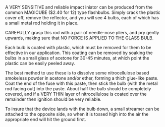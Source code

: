 A VERY SENSITIVE and reliable impact iniator can be  produced from the
common MAGICUBE ($2.40 for 12) type flashbulbs. Simply crack the plastic
cover off, remove the reflector, and you will see 4 bulbs, each of which has
a small metal rod holding it in place.

CAREFULLY grasp this rod with a pair of needle-nose pliers, and pry gently
upwards, making sure that NO FORCE IS APPLIED TO THE GLASS BULB.

Each bulb is coated with plastic, which must be removed for them to be
effective in our application. This coating can be removed by soaking the
bulbs in a small glass of acetone for 30-45 minutes, at which point the
plastic can be easily peeled away.

The best method to use these is to dissolve some nitrocellulose based
smokeless powder in acetone and/or ether, forming a thich glue-like paste.
Coat the end of the fuse with this paste, then stick the bulb (with the metal
rod facing out) into the paste. About half the bulb should be completely
covered, and if a VERY THIN layer of nitrocellulose is coated over the
remainder then ignition should be very reliable.

To insure that the device lands with the bulb down, a small streamer
can be attached to the opposite side, so when it is tossed high into the air
the appropriate end will hit the ground first.